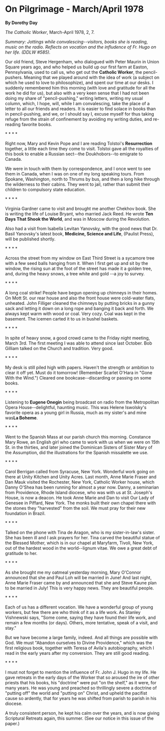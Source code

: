 On Pilgrimage - March/April 1978
================================

**By Dorothy Day**

*The Catholic Worker*, March-April 1978, 2, 7.

*Summary: Jottings while convalescing--visitors, books she is reading,
music on the radio. Reflects on vocation and the infludence of Fr. Hugo
on her life. (DDLW \#585).*

Our old friend, Steve Hergenham, who dialogued with Peter Maurin in
Union Square years ago, and who helped us build up our first farm at
Easton, Pennsylvania, used to call us, who get out the **Catholic
Worker**, the pencil-pushers. Meaning that we played around with the
idea of work (a subject on which he used to love to philosophize), and
spent our time at our desks. I suddenly remembered him this morning
(with love and gratitude for all the work he did for us), but also with
a very keen sense that I had not been doing my share of
"pencil-pushing," writing letters, writing my usual column, which, I
hope, will, while I am convalescing, take the place of a letter to all
our friends and readers. It is easier to find solace in books than in
pencil-pushing, and we, or I should say I, excuse myself for thus taking
refuge from the strain of confinement by avoiding my writing duties, and
re-reading favorite books.

\* \* \* \*

Right now, Mary and Kevin Pope and I are reading Tolstoi's
**Resurrection** together, a little each time they come to visit.
Tolstoi gave all the royalties of this book to enable a Russian
sect--the Doukhobors--to emigrate to Canada.

We were in touch with them by correspondence, and I once went to see
them in Canada, when I was on one of my long speaking tours. From
Spokane, Washington, north to Thrums by bus, and then a long hike
through the wilderness to their cabins. They went to jail, rather than
submit their children to compulsory state education.

\* \* \* \*

Virginia Gardner came to visit and brought me another Chekhov book. She
is writing the life of Louise Bryant, who married Jack Reed. He wrote
**Ten Days That Shook the World**, and was in Moscow during the
Revolution.

Also had a visit from Isabella Levitan Yanovsky, with the good news that
Dr. Basil Yanovsky's latest book, **Medicine, Science and Life**,
(Paulist Press), will be published shortly.

\* \* \* \*

Across the street from my window on East Third Street is a sycamore tree
with a few seed balls hanging from it. When I first get up and sit by
the window, the rising sun at the foot of the street has made it a
golden tree, and, during the heavy snows, a tree white and gold --a joy
to survey.

\* \* \* \*

A long coal strike! People have begun opening up chimneys in their
homes. On Mott St. our rear house and also the front house were
cold-water flats, unheated. John Filliger cleaned the chimneys by
putting bricks in a gunny sack and letting it down on a long rope and
banging it back and forth. We always kept warm with wood or coal. Very
cozy. Coal was kept in the basement. The icemen carted it to us in
bushel baskets.

\* \* \* \*

In spite of heavy snow, a good crowd came to the Friday night meeting,
March 3rd. The first meeting I was able to attend since last October.
Bob Gilliam talked on the Church and tradition. Very good.

\* \* \* \*

My desk is still piled high with papers. Haven't the strength or
ambition to clear it off yet. Must do it tomorrow! (Remember Scarlet
O'Hara in "Gone With the Wind.") Cleared one bookcase--discarding or
passing on some books.

\* \* \* \*

Listening to **Eugene Onegin** being broadcast on radio from the
Metropolitan Opera House--delightful, haunting music. This was Helene
Iswolsky's favorite opera as a young girl in Russia, much as my sister's
and mine was**La Boheme**.

\* \* \* \*

Went to the Spanish Mass at our parish church this morning. Constance
Mary Rowe, an English girl who came to work with us when we were on 15th
St. in the thirties, and later joined the Dominican Sisters of Sister
Mary of the Assumption, did the illustrations for the Spanish missalette
we use.

\* \* \* \*

Carol Berrigan called from Syracuse, New York. Wonderful work going on
there at Unity Kitchen and Unity Acres. Last month, Anne Marie Fraser
and Dan Mauk visited the Rochester, New York, Catholic Worker house,
which Danny O'Shea has been running for almost a year now. Danny, a
seminarian from Providence, Rhode Island diocese, who was with us at St.
Joseph's House, is now a deacon. He took Anne Marie and Dan to visit Our
Lady of Genesee in Piffard, New York. The monks built their own chapel
there with the stones they "harvested" from the soil. We must pray for
their new foundation in Brazil.

\* \* \* \*

Talked on the phone with Tina de Aragon, who is my sister-in-law's
sister. She has been ill and I ask prayers for her. Tina carved the
beautiful statue of the Blessed Mother, which is in our chapel at
Maryfarm, Tivoli, New York, out of the hardest wood in the world--lignum
vitae. We owe a great debt of gratitude to her.

\* \* \* \*

As she brought me my oatmeal yesterday morning, Mary O'Connor announced
that she and Paul Loh will be married in June! And last night, Anne
Marie Fraser came by and announced that she and Steve Kaune plan to be
married in July! This is very happy news. They are beautiful people.

\* \* \* \*

Each of us has a different vocation. We have a wonderful group of young
workers, but few there are who think of it as a life work. As Stanley
Vishnewski says, "Some come, saying they have found their life work, and
remain a few months (or days). Others, more tentative, speak of a visit,
and stay."

But we have become a large family, indeed. And all things are possible
with God. We must "Abandon ourselves to Divine Providence," which was
the first religious book, together with Teresa of Avila's autobiography,
which I read in the early years after my conversion. They are still good
reading.

\* \* \* \*

I must not forget to mention the influence of Fr. John J. Hugo in my
life. He gave retreats in the early days of the Worker that so aroused
the ire of other priests that his books, his "doctrine" were put "on the
shelf," as it were, for many years. He was young and preached so
thrillingly severe a doctrine of "putting off" the world and "putting
on" Christ, and upheld the pacifist cause so ardently, that for years he
was shifted from parish to parish in his diocese.

A truly consistent person, he kept his calm over the years, and is now
giving Scriptural Retreats again, this summer. (See our notice in this
issue of the paper.)
